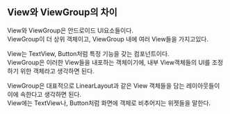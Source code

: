 ## View와 ViewGroup의 차이  
View와 ViewGroup은 안드로이드 UI요소들이다.  
ViewGroup이 더 상위 객체이고, ViewGroup 내에 여러 View들을 가지고있다.  

View는 TextView, Button처럼 특정 기능을 갖는 컴포넌트이다.  
ViewGroup은 이러한 View들을 내포하는 객체이기에, 내부 View객체들의 UI를 조정하기 위한 객체라고 생각하면 된다.  

ViewGroup은 대표적으로 LinearLayout과 같은 View 객체들을 담는 레이아웃들이 이에 속한다고 생각하면 된다.  
View에는 TextView나, Button처럼 화면에 객체로 비추어지는 위젯들을 말한다.  
